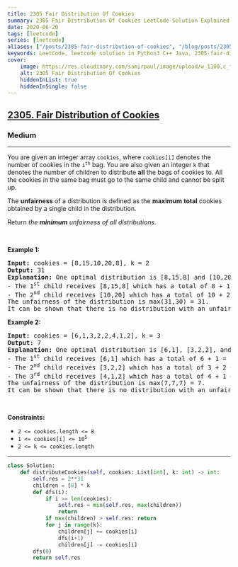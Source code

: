 ```yaml
---
title: 2305 Fair Distribution Of Cookies
summary: 2305 Fair Distribution Of Cookies LeetCode Solution Explained
date: 2020-06-20
tags: [leetcode]
series: [leetcode]
aliases: ["/posts/2305-fair-distribution-of-cookies", "/blog/posts/2305-fair-distribution-of-cookies", "/2305-fair-distribution-of-cookies"]
keywords: LeetCode, leetcode solution in Python3 C++ Java, 2305-fair-distribution-of-cookies solution
cover:
    image: https://res.cloudinary.com/samirpaul/image/upload/w_1100,c_fit,co_rgb:FFFFFF,l_text:Arial_70_bold:2305 Fair Distribution Of Cookies/problem-solving.webp
    alt: 2305 Fair Distribution Of Cookies
    hiddenInList: true
    hiddenInSingle: false
---
```



<h2><a href="https://leetcode.com/problems/fair-distribution-of-cookies/">2305. Fair Distribution of Cookies</a></h2><h3>Medium</h3><hr><div><p>You are given an integer array <code>cookies</code>, where <code>cookies[i]</code> denotes the number of cookies in the <code>i<sup>th</sup></code> bag. You are also given an integer <code>k</code> that denotes the number of children to distribute <strong>all</strong> the bags of cookies to. All the cookies in the same bag must go to the same child and cannot be split up.</p>

<p>The <strong>unfairness</strong> of a distribution is defined as the <strong>maximum</strong> <strong>total</strong> cookies obtained by a single child in the distribution.</p>

<p>Return <em>the <strong>minimum</strong> unfairness of all distributions</em>.</p>

<p>&nbsp;</p>
<p><strong>Example 1:</strong></p>

<pre><strong>Input:</strong> cookies = [8,15,10,20,8], k = 2
<strong>Output:</strong> 31
<strong>Explanation:</strong> One optimal distribution is [8,15,8] and [10,20]
- The 1<sup>st</sup> child receives [8,15,8] which has a total of 8 + 15 + 8 = 31 cookies.
- The 2<sup>nd</sup> child receives [10,20] which has a total of 10 + 20 = 30 cookies.
The unfairness of the distribution is max(31,30) = 31.
It can be shown that there is no distribution with an unfairness less than 31.
</pre>

<p><strong>Example 2:</strong></p>

<pre><strong>Input:</strong> cookies = [6,1,3,2,2,4,1,2], k = 3
<strong>Output:</strong> 7
<strong>Explanation:</strong> One optimal distribution is [6,1], [3,2,2], and [4,1,2]
- The 1<sup>st</sup> child receives [6,1] which has a total of 6 + 1 = 7 cookies.
- The 2<sup>nd</sup> child receives [3,2,2] which has a total of 3 + 2 + 2 = 7 cookies.
- The 3<sup>rd</sup> child receives [4,1,2] which has a total of 4 + 1 + 2 = 7 cookies.
The unfairness of the distribution is max(7,7,7) = 7.
It can be shown that there is no distribution with an unfairness less than 7.
</pre>

<p>&nbsp;</p>
<p><strong>Constraints:</strong></p>

<ul>
	<li><code>2 &lt;= cookies.length &lt;= 8</code></li>
	<li><code>1 &lt;= cookies[i] &lt;= 10<sup>5</sup></code></li>
	<li><code>2 &lt;= k &lt;= cookies.length</code></li>
</ul>
</div>

---




```python
class Solution:
    def distributeCookies(self, cookies: List[int], k: int) -> int:
        self.res = 2**31
        children = [0] * k
        def dfs(i):
            if i >= len(cookies):
                self.res = min(self.res, max(children))
                return
            if max(children) > self.res: return
            for j in range(k):
                children[j] += cookies[i]
                dfs(i+1)
                children[j] -= cookies[i]
        dfs(0)
        return self.res
```
